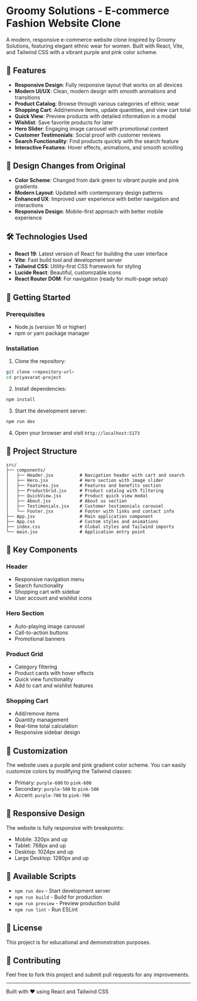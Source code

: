 # Groomy Solutions - E-commerce Fashion Website Clone

A modern, responsive e-commerce website clone inspired by Groomy Solutions, featuring elegant ethnic wear for women. Built with React, Vite, and Tailwind CSS with a vibrant purple and pink color scheme.

## 🌟 Features

- **Responsive Design**: Fully responsive layout that works on all devices
- **Modern UI/UX**: Clean, modern design with smooth animations and transitions
- **Product Catalog**: Browse through various categories of ethnic wear
- **Shopping Cart**: Add/remove items, update quantities, and view cart total
- **Quick View**: Preview products with detailed information in a modal
- **Wishlist**: Save favorite products for later
- **Hero Slider**: Engaging image carousel with promotional content
- **Customer Testimonials**: Social proof with customer reviews
- **Search Functionality**: Find products quickly with the search feature
- **Interactive Features**: Hover effects, animations, and smooth scrolling

## 🎨 Design Changes from Original

- **Color Scheme**: Changed from dark green to vibrant purple and pink gradients
- **Modern Layout**: Updated with contemporary design patterns
- **Enhanced UX**: Improved user experience with better navigation and interactions
- **Responsive Design**: Mobile-first approach with better mobile experience

## 🛠️ Technologies Used

- **React 19**: Latest version of React for building the user interface
- **Vite**: Fast build tool and development server
- **Tailwind CSS**: Utility-first CSS framework for styling
- **Lucide React**: Beautiful, customizable icons
- **React Router DOM**: For navigation (ready for multi-page setup)

## 🚀 Getting Started

### Prerequisites

- Node.js (version 16 or higher)
- npm or yarn package manager

### Installation

1. Clone the repository:
```bash
git clone <repository-url>
cd priyavarat-project
```

2. Install dependencies:
```bash
npm install
```

3. Start the development server:
```bash
npm run dev
```

4. Open your browser and visit `http://localhost:5173`

## 📁 Project Structure

```
src/
├── components/
│   ├── Header.jsx          # Navigation header with cart and search
│   ├── Hero.jsx            # Hero section with image slider
│   ├── Features.jsx        # Features and benefits section
│   ├── ProductGrid.jsx     # Product catalog with filtering
│   ├── QuickView.jsx       # Product quick view modal
│   ├── About.jsx           # About us section
│   ├── Testimonials.jsx    # Customer testimonials carousel
│   └── Footer.jsx          # Footer with links and contact info
├── App.jsx                 # Main application component
├── App.css                 # Custom styles and animations
├── index.css               # Global styles and Tailwind imports
└── main.jsx                # Application entry point
```

## 🎯 Key Components

### Header
- Responsive navigation menu
- Search functionality
- Shopping cart with sidebar
- User account and wishlist icons

### Hero Section
- Auto-playing image carousel
- Call-to-action buttons
- Promotional banners

### Product Grid
- Category filtering
- Product cards with hover effects
- Quick view functionality
- Add to cart and wishlist features

### Shopping Cart
- Add/remove items
- Quantity management
- Real-time total calculation
- Responsive sidebar design

## 🎨 Customization

The website uses a purple and pink gradient color scheme. You can easily customize colors by modifying the Tailwind classes:

- Primary: `purple-600` to `pink-600`
- Secondary: `purple-500` to `pink-500`
- Accent: `purple-700` to `pink-700`

## 📱 Responsive Design

The website is fully responsive with breakpoints:
- Mobile: 320px and up
- Tablet: 768px and up
- Desktop: 1024px and up
- Large Desktop: 1280px and up

## 🔧 Available Scripts

- `npm run dev` - Start development server
- `npm run build` - Build for production
- `npm run preview` - Preview production build
- `npm run lint` - Run ESLint

## 📄 License

This project is for educational and demonstration purposes.

## 🤝 Contributing

Feel free to fork this project and submit pull requests for any improvements.

---

Built with ❤️ using React and Tailwind CSS
